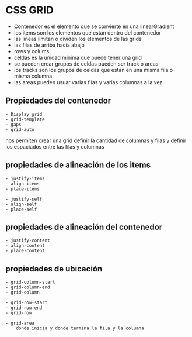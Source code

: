 # CSS GRID

 - Contenedor es el elemento que se convierte en una linearGradient
 - los items son los elementos que estan dentro del contenedor
 - las lineas limitan o dividen los elementos de las grids 
 - las filas de arriba hacia abajo
 - rows y colums
 - celdas es la unidad minima que puede tener una grid 
 - se pueden crear grupos de celdas  pueden ser track o areas 
 - los tracks son los grupos de celdas que estan en una misma fila o misma columna
 - las areas pueden usuar varias filas y varias columnas a la vez


## Propiedades del contenedor 
    - Display grid
    - grid-template
    - gaps
    - grid-auto

nos permiten crear una grid definir la cantidad de columnas y filas y definir los espaciados entre las filas y columnas


## propiedades de alineación de los items
    - justify-items
    - align-items
    - place-items

    - justify-self
    - align-self
    - place-self

## propiedades de alineación del contenedor
    - justify-content
    - align-content
    - place-content


## propiedades de ubicación
    - grid-column-start
    - grid-column-end
    - grid-column

    - grid-row-start
    - grid-row-end
    - grid-row

    - grid-area
        donde inicia y donde termina la fila y la columna
